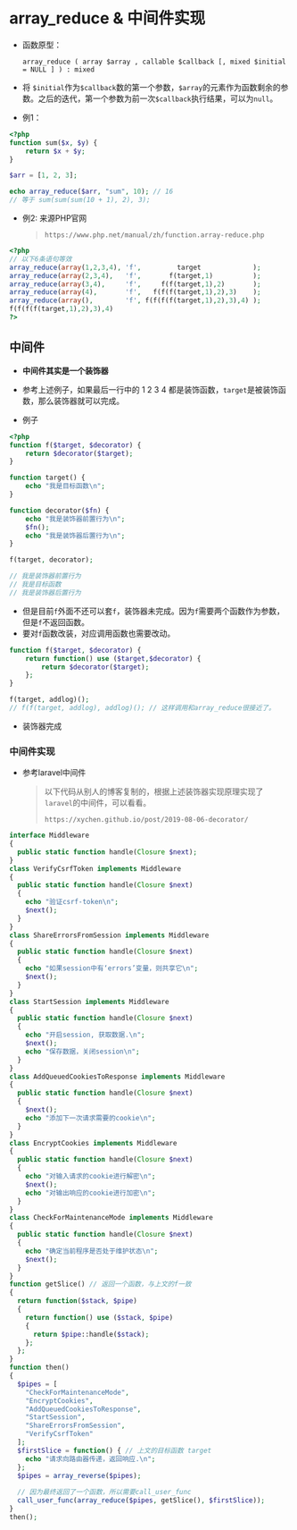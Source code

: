 # array_reduce & 中间件实现

* 函数原型：

  `array_reduce ( array $array , callable $callback [, mixed $initial = NULL ] ) : mixed`

* 将 `$initial`作为`$callback`数的第一个参数，`$array`的元素作为函数剩余的参数。之后的迭代，第一个参数为前一次`$callback`执行结果，可以为`null`。
* 例1：

```php
<?php
function sum($x, $y) {
    return $x + $y;
}

$arr = [1, 2, 3];

echo array_reduce($arr, "sum", 10); // 16
// 等于 sum(sum(sum(10 + 1), 2), 3);
```



* 例2: 来源PHP官网

  > `https://www.php.net/manual/zh/function.array-reduce.php`

```php
<?php
// 以下6条语句等效
array_reduce(array(1,2,3,4), 'f',         target             );
array_reduce(array(2,3,4),   'f',       f(target,1)          );
array_reduce(array(3,4),     'f',     f(f(target,1),2)       );
array_reduce(array(4),       'f',   f(f(f(target,1),2),3)    );
array_reduce(array(),        'f', f(f(f(f(target,1),2),3),4) );
f(f(f(f(target,1),2),3),4)
?>
```



## 中间件

* **中间件其实是一个装饰器**

* 参考上述例子，如果最后一行中的 1 2 3 4 都是装饰函数，`target`是被装饰函数，那么装饰器就可以完成。
* 例子

```php
<?php
function f($target, $decorator) {
    return $decorator($target);
}

function target() {
    echo "我是目标函数\n";
}

function decorator($fn) {
    echo "我是装饰器前置行为\n";
    $fn();
    echo "我是装饰器后置行为\n";
}

f(target, decorator);

// 我是装饰器前置行为
// 我是目标函数
// 我是装饰器后置行为
```

* 但是目前`f`外面不还可以套`f`，装饰器未完成。因为`f`需要两个函数作为参数，但是`f`不返回函数。
* 要对`f`函数改装，对应调用函数也需要改动。

```php
function f($target, $decorator) {
    return function() use ($target,$decorator) {
        return $decorator($target);
    };
}

f(target, addlog)();
// f(f(target, addlog), addlog)(); // 这样调用和array_reduce很接近了。
```

* 装饰器完成

### 中间件实现

* 参考laravel中间件

  > 以下代码从别人的博客复制的，根据上述装饰器实现原理实现了`laravel`的中间件，可以看看。
  >
  > `https://xychen.github.io/post/2019-08-06-decorator/`

```php
interface Middleware
{
  public static function handle(Closure $next);
}
class VerifyCsrfToken implements Middleware
{
  public static function handle(Closure $next)
  {
    echo "验证csrf-token\n";
    $next();
  }
}
class ShareErrorsFromSession implements Middleware
{
  public static function handle(Closure $next)
  {
    echo "如果session中有‘errors’变量，则共享它\n";
    $next();
  }
}
class StartSession implements Middleware
{
  public static function handle(Closure $next)
  {
    echo "开启session, 获取数据.\n";
    $next();
    echo "保存数据，关闭session\n";
  }
}
class AddQueuedCookiesToResponse implements Middleware
{
  public static function handle(Closure $next)
  {
    $next();
    echo "添加下一次请求需要的cookie\n";
  }
}
class EncryptCookies implements Middleware
{
  public static function handle(Closure $next)
  {
    echo "对输入请求的cookie进行解密\n";
    $next();
    echo "对输出响应的cookie进行加密\n";
  }
}
class CheckForMaintenanceMode implements Middleware
{
  public static function handle(Closure $next)
  {
    echo "确定当前程序是否处于维护状态\n";
    $next();
  }
}
function getSlice() // 返回一个函数，与上文的f一致
{
  return function($stack, $pipe)
  {
    return function() use ($stack, $pipe) 
    {
      return $pipe::handle($stack);
    };
  };
}
function then()
{
  $pipes = [
    "CheckForMaintenanceMode",
    "EncryptCookies",
    "AddQueuedCookiesToResponse",
    "StartSession",
    "ShareErrorsFromSession",
    "VerifyCsrfToken"
  ];
  $firstSlice = function() { // 上文的目标函数 target
    echo "请求向路由器传递，返回响应.\n";
  };
  $pipes = array_reverse($pipes);
    
  // 因为最终返回了一个函数，所以需要call_user_func
  call_user_func(array_reduce($pipes, getSlice(), $firstSlice));
}
then();
```

